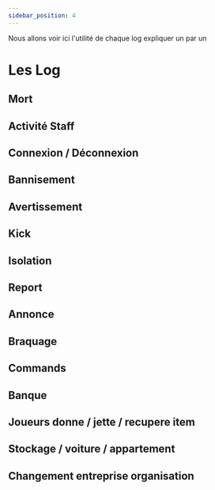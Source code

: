 ```yaml
---
sidebar_position: 4
---
```

Nous allons voir ici l'utilité de chaque log expliquer  un par un 

# Les Log


## Mort 

## Activité Staff

## Connexion / Déconnexion 

## Bannisement 

## Avertissement

## Kick

## Isolation 

## Report 

## Annonce 

## Braquage 

## Commands

## Banque

## Joueurs donne / jette / recupere item

## Stockage / voiture / appartement

## Changement entreprise organisation




